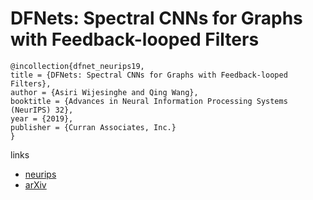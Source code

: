 # DFNets: Spectral CNNs for Graphs with Feedback-looped Filters

```
@incollection{dfnet_neurips19,
title = {DFNets: Spectral CNNs for Graphs with Feedback-looped Filters},
author = {Asiri Wijesinghe and Qing Wang},
booktitle = {Advances in Neural Information Processing Systems (NeurIPS) 32},
year = {2019},
publisher = {Curran Associates, Inc.}
}
```

links
- [neurips](https://nips.cc/Conferences/2019/Schedule?showEvent=13720)
- [arXiv](https://arxiv.org/abs/1910.10866)
